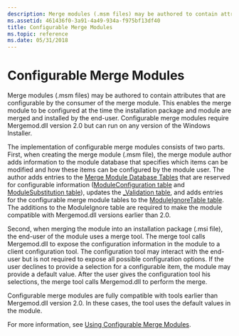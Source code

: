 ```yaml
---
description: Merge modules (.msm files) may be authored to contain attributes that are configurable by the consumer of the merge module.
ms.assetid: 461436f0-3a91-4a49-934a-f975bf13df40
title: Configurable Merge Modules
ms.topic: reference
ms.date: 05/31/2018
---
```


# Configurable Merge Modules

Merge modules (.msm files) may be authored to contain attributes that are configurable by the consumer of the merge module. This enables the merge module to be configured at the time the installation package and module are merged and installed by the end-user. Configurable merge modules require Mergemod.dll version 2.0 but can run on any version of the Windows Installer.

The implementation of configurable merge modules consists of two parts. First, when creating the merge module (.msm file), the merge module author adds information to the module database that specifies which items can be modified and how these items can be configured by the module user. The author adds entries to the [Merge Module Database Tables](merge-module-database-tables.md) that are reserved for configurable information ([ModuleConfiguration table](moduleconfiguration-table.md) and [ModuleSubstitution table](modulesubstitution-table.md)), updates the [\_Validation table](-validation-table.md), and adds entries for the configurable merge module tables to the [ModuleIgnoreTable table](moduleignoretable-table.md). The additions to the ModuleIgnore table are required to make the module compatible with Mergemod.dll versions earlier than 2.0.

Second, when merging the module into an installation package (.msi file), the end-user of the module uses a merge tool. The merge tool calls Mergemod.dll to expose the configuration information in the module to a client configuration tool. The configuration tool may interact with the end-user but is not required to expose all possible configuration options. If the user declines to provide a selection for a configurable item, the module may provide a default value. After the user gives the configuration tool his selections, the merge tool calls Mergemod.dll to perform the merge.

Configurable merge modules are fully compatible with tools earlier than Mergemod.dll version 2.0. In these cases, the tool uses the default values in the module.

For more information, see [Using Configurable Merge Modules](using-configurable-merge-modules.md).

 

 



